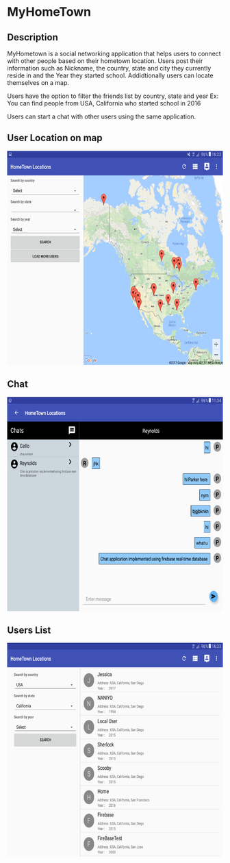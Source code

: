 # MyHomeTown

## Description
MyHometown is a social networking application that helps users to connect with other people based on their hometown location.
Users post their information such as Nickname, the country, state and city they currently reside in and the Year they started school.
Addidtionally users can locate themselves on a map. 

Users have the option to filter the friends list by country, state and year
Ex: You can find people from USA, California who started school in 2016

Users can start a chat with other users using the same application.

## User Location on map
<img src="/MyHometown/screenshots/ht_mapview.png" width="700px" height="500px"/>

## Chat 
<img src="/MyHometown/screenshots/ht_chat.png" width="700px" height="500px"/>

## Users List
<img src="/MyHometown/screenshots/ht_listview.png" width="700px" height="500px"/>
